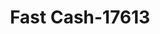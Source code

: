 ---
f_zip-code: 38053
f_state-code: TN
title: Fast Cash-17613
f_phone: 901-873-3339
f_city-only: Millington
f_address: 7666 Ushighway 51 North Millington
f_location-unique-id: '17613'
slug: fast-cash-17613
updated-on: '2024-05-30T13:46:58.046Z'
created-on: '2024-05-30T13:36:59.803Z'
published-on: '2024-05-30T13:54:32.469Z'
f_city-state: cms/city/millington-tn.md
f_company: cms/company/fast-cash.md
f_state: cms/state/tennessee.md
layout: '[payday-loan].html'
tags: payday-loan
---